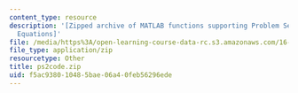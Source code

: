 ```yaml
---
content_type: resource
description: '[Zipped archive of MATLAB functions supporting Problem Set 2: Hyperbolic
  Equations]'
file: /media/https%3A/open-learning-course-data-rc.s3.amazonaws.com/16-920j-numerical-methods-for-partial-differential-equations-sma-5212-spring-2003/f5ac938010485bae06a40feb56296ede_ps2code.zip
file_type: application/zip
resourcetype: Other
title: ps2code.zip
uid: f5ac9380-1048-5bae-06a4-0feb56296ede
---
```

